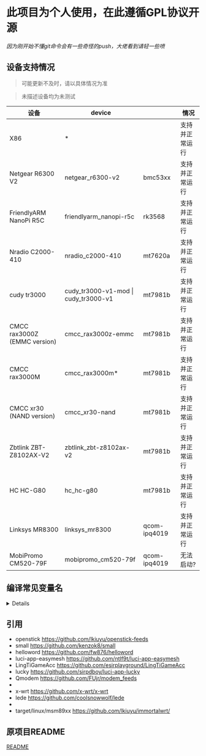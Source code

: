 # 此项目为个人使用，在此遵循GPL协议开源

*因为刚开始不懂git命令会有一些奇怪的push，大佬看到请轻一些喷*

## 设备支持情况
> 可能更新不及时，请以具体情况为准

> 未描述设备均为未测试

|    设备                      |device                               |             | 情况               |
| ----------------------------| ------------------------------------|-------------| -------------------|
|X86                          | *                                   |             |支持并正常运行        |
|Netgear R6300 V2             | netgear_r6300-v2                    |bmc53xx      |支持并正常运行        |
|FriendlyARM NanoPi R5C       | friendlyarm_nanopi-r5c              |rk3568       |支持并正常运行        |
|Nradio C2000-410             | nradio_c2000-410                    |mt7620a      |支持并正常运行        |
|cudy tr3000                  | cudy_tr3000-v1-mod \| cudy_tr3000-v1|mt7981b      |支持并正常运行        |
|CMCC rax3000Z (EMMC version) | cmcc_rax3000z-emmc                  |mt7981b      |支持并正常运行        |
|CMCC rax3000M                | cmcc_rax3000m*                      |mt7981b      |支持并正常运行        |
|CMCC xr30 (NAND version)     | cmcc_xr30-nand                      |mt7981b      |支持并正常运行        |
|Zbtlink ZBT-Z8102AX-V2       | zbtlink_zbt-z8102ax-v2              |mt7981b      |支持并正常运行        |
|HC HC-G80                    | hc_hc-g80                           |mt7981b      |支持并正常运行        |
|Linksys MR8300               | linksys_mr8300                      |qcom-ipq4019 |支持并正常运行        |
|MobiPromo CM520-79F          | mobipromo_cm520-79f                 |qcom-ipq4019 |无法启动?            |

## 编译常见变量名
<details>

> 防止自己忘了找不到

```make
#include/kernel.mk
ifneq (,$(findstring uml,$(BOARD)))
  LINUX_KARCH=um
else ifneq (,$(findstring $(ARCH) , aarch64 aarch64_be ))
  LINUX_KARCH := arm64
else ifneq (,$(findstring $(ARCH) , arceb ))
  LINUX_KARCH := arc
else ifneq (,$(findstring $(ARCH) , armeb ))
  LINUX_KARCH := arm
else ifneq (,$(findstring $(ARCH) , loongarch64 ))
  LINUX_KARCH := loongarch
else ifneq (,$(findstring $(ARCH) , mipsel mips64 mips64el ))
  LINUX_KARCH := mips
else ifneq (,$(findstring $(ARCH) , powerpc64 ))
  LINUX_KARCH := powerpc
else ifneq (,$(findstring $(ARCH) , riscv64 ))
  LINUX_KARCH := riscv
else ifneq (,$(findstring $(ARCH) , sh2 sh3 sh4 ))
  LINUX_KARCH := sh
else ifneq (,$(findstring $(ARCH) , i386 x86_64 ))
  LINUX_KARCH := x86
else
  LINUX_KARCH := $(ARCH)
endif
KERNEL_BUILD_DIR ?= $(BUILD_DIR)/linux-$(BOARD)_$(SUBTARGET)
LINUX_DIR ?= $(KERNEL_BUILD_DIR)/linux-$(LINUX_VERSION)

#include/image.mk
DTS_DIR:=$(LINUX_DIR)/arch/$(LINUX_KARCH)/boot/dts
KDIR=$(KERNEL_BUILD_DIR)

#include/target.mk
GENERIC_PLATFORM_DIR := $(TOPDIR)/target/linux/generic

#rules.mk
INCLUDE_DIR:=$(TOPDIR)/include
SCRIPT_DIR:=$(TOPDIR)/scripts
BUILD_DIR_BASE:=$(TOPDIR)/build_dir
  GCCV:=$(call qstrip,$(CONFIG_GCC_VERSION))
  LIBC:=$(call qstrip,$(CONFIG_LIBC))
  REAL_GNU_TARGET_NAME=$(OPTIMIZE_FOR_CPU)-openwrt-linux$(if $(TARGET_SUFFIX),-$(TARGET_SUFFIX))
  GNU_TARGET_NAME=$(OPTIMIZE_FOR_CPU)-openwrt-linux
  DIR_SUFFIX:=_$(LIBC)$(if $(CONFIG_arm),_eabi)
  BIN_DIR:=$(BIN_DIR)$(if $(CONFIG_USE_MUSL),,-$(LIBC))
  TARGET_DIR_NAME = target-$(ARCH)$(ARCH_SUFFIX)$(DIR_SUFFIX)$(if $(BUILD_SUFFIX),_$(BUILD_SUFFIX))
  TOOLCHAIN_DIR_NAME = toolchain-$(ARCH)$(ARCH_SUFFIX)_gcc-$(GCCV)$(DIR_SUFFIX)
BUILD_DIR_BASE:=$(TOPDIR)/build_dir
BUILD_DIR:=$(BUILD_DIR_BASE)/$(TARGET_DIR_NAME)

```
</details>

## 引用
* openstick https://github.com/lkiuyu/openstick-feeds
* small https://github.com/kenzok8/small
* helloword https://github.com/fw876/helloword  
* luci-app-easymesh https://github.com/ntlf9t/luci-app-easymesh
* LingTiGameAcc https://github.com/esirplayground/LingTiGameAcc
* lucky https://github.com/sirpdboy/luci-app-lucky
* Qmodem https://github.com/FUjr/modem_feeds
*
* x-wrt https://github.com/x-wrt/x-wrt
* lede https://github.com/coolsnowwolf/lede
*
* target/linux/msm89xx https://github.com/lkiuyu/immortalwrt/

## 原项目README

[README](README.im.md)
